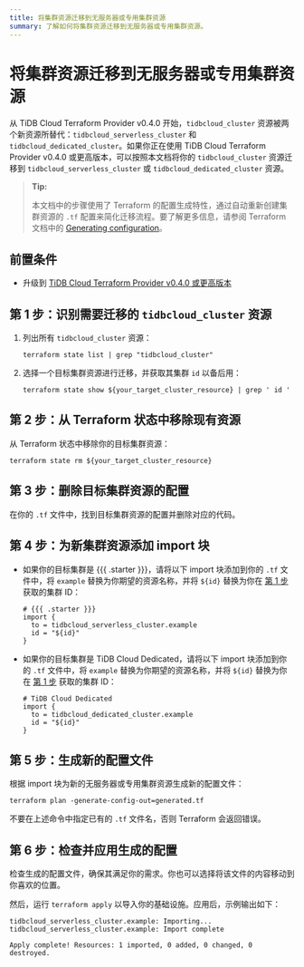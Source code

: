 ```yaml
---
title: 将集群资源迁移到无服务器或专用集群资源
summary: 了解如何将集群资源迁移到无服务器或专用集群资源。
---
```


# 将集群资源迁移到无服务器或专用集群资源

从 TiDB Cloud Terraform Provider v0.4.0 开始，`tidbcloud_cluster` 资源被两个新资源所替代：`tidbcloud_serverless_cluster` 和 `tidbcloud_dedicated_cluster`。如果你正在使用 TiDB Cloud Terraform Provider v0.4.0 或更高版本，可以按照本文档将你的 `tidbcloud_cluster` 资源迁移到 `tidbcloud_serverless_cluster` 或 `tidbcloud_dedicated_cluster` 资源。

> **Tip:**
>
> 本文档中的步骤使用了 Terraform 的配置生成特性，通过自动重新创建集群资源的 `.tf` 配置来简化迁移流程。要了解更多信息，请参阅 Terraform 文档中的 [Generating configuration](https://developer.hashicorp.com/terraform/language/import/generating-configuration)。

## 前置条件

- 升级到 [TiDB Cloud Terraform Provider v0.4.0 或更高版本](https://registry.terraform.io/providers/tidbcloud/tidbcloud/latest)

## 第 1 步：识别需要迁移的 `tidbcloud_cluster` 资源

1. 列出所有 `tidbcloud_cluster` 资源：

    ```shell
    terraform state list | grep "tidbcloud_cluster"
    ```

2. 选择一个目标集群资源进行迁移，并获取其集群 `id` 以备后用：

    ```shell
    terraform state show ${your_target_cluster_resource} | grep ' id '
    ```

## 第 2 步：从 Terraform 状态中移除现有资源

从 Terraform 状态中移除你的目标集群资源：

```shell
terraform state rm ${your_target_cluster_resource}
```

## 第 3 步：删除目标集群资源的配置

在你的 `.tf` 文件中，找到目标集群资源的配置并删除对应的代码。

## 第 4 步：为新集群资源添加 import 块

- 如果你的目标集群是 {{{ .starter }}}，请将以下 import 块添加到你的 `.tf` 文件中，将 `example` 替换为你期望的资源名称，并将 `${id}` 替换为你在 [第 1 步](#第-1-步识别需要迁移的-tidbcloud_cluster-资源) 获取的集群 ID：

    ```
    # {{{ .starter }}}
    import {
      to = tidbcloud_serverless_cluster.example
      id = "${id}"
    }
    ```

- 如果你的目标集群是 TiDB Cloud Dedicated，请将以下 import 块添加到你的 `.tf` 文件中，将 `example` 替换为你期望的资源名称，并将 `${id}` 替换为你在 [第 1 步](#第-1-步识别需要迁移的-tidbcloud_cluster-资源) 获取的集群 ID：

    ```
    # TiDB Cloud Dedicated
    import {
      to = tidbcloud_dedicated_cluster.example
      id = "${id}"
    }
    ```

## 第 5 步：生成新的配置文件

根据 import 块为新的无服务器或专用集群资源生成新的配置文件：

```shell
terraform plan -generate-config-out=generated.tf
```

不要在上述命令中指定已有的 `.tf` 文件名，否则 Terraform 会返回错误。

## 第 6 步：检查并应用生成的配置

检查生成的配置文件，确保其满足你的需求。你也可以选择将该文件的内容移动到你喜欢的位置。

然后，运行 `terraform apply` 以导入你的基础设施。应用后，示例输出如下：

```shell
tidbcloud_serverless_cluster.example: Importing... 
tidbcloud_serverless_cluster.example: Import complete 

Apply complete! Resources: 1 imported, 0 added, 0 changed, 0 destroyed.
```